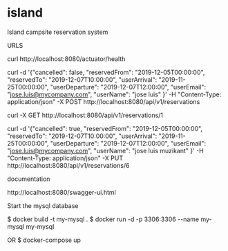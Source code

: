 # island
Island campsite reservation system

URLS

curl http://localhost:8080/actuator/health

curl -d '{"cancelled": false,
           "reservedFrom": "2019-12-05T00:00:00",
           "reservedTo": "2019-12-07T10:00:00",
           "userArrival": "2019-11-25T00:00:00",
           "userDeparture": "2019-12-07T12:00:00",
           "userEmail": "jose.luis@mycompany.com",
           "userName": "jose luis"
         }' -H "Content-Type: application/json" -X POST http://localhost:8080/api/v1/reservations

curl  -X GET http://localhost:8080/api/v1/reservations/1

curl -d '{"cancelled": true,
           "reservedFrom": "2019-12-05T00:00:00",
           "reservedTo": "2019-12-07T10:00:00",
           "userArrival": "2019-11-25T00:00:00",
           "userDeparture": "2019-12-07T12:00:00",
           "userEmail": "jose.luis@mycompany.com",
           "userName": "jose luis muzikant"
         }' -H "Content-Type: application/json" -X PUT http://localhost:8080/api/v1/reservations/6


documentation

http://localhost:8080/swagger-ui.html

Start the mysql database

$ docker build -t my-mysql .
$ docker run -d -p 3306:3306 --name my-mysql   my-mysql

OR
$ docker-compose up

